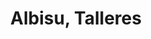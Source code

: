 ---
title: "Albisu, Talleres"
url: /soraluze-placencia-de-las-armas/albisu-talleres/
shop: reparación de automóviles
---